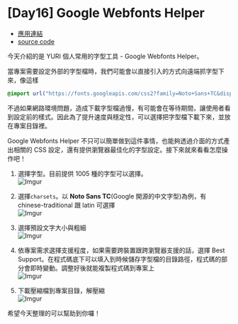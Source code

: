 # [Day16] Google Webfonts Helper

- [應用連結](https://google-webfonts-helper.herokuapp.com/fonts)
- [source code](https://github.com/majodev/google-webfonts-helper)

今天介紹的是 YURI 個人常用的字型工具 - Google Webfonts Helper。

當專案需要設定外部的字型檔時，我們可能會以直接引入的方式向遠端抓字型下來，像這樣

```css
@import url("https://fonts.googleapis.com/css2?family=Noto+Sans+TC&display=swap");
```

不過如果網路環境問題，造成下載字型檔過慢，有可能會在等待期間，讓使用者看到設定前的樣式。因此為了提升速度與穩定性，可以選擇把字型檔下載下來，並放在專案目錄裡。

Google Webfonts Helper 不只可以簡單做到這件事情，也能夠透過介面的方式產出相關的 CSS 設定，還有提供瀏覽器最佳化的字型設定。接下來就來看看怎麼操作吧！

1. 選擇字型。目前提供 1005 種的字型可以選擇。  
   ![Imgur](https://i.imgur.com/smpn0Y1.png)

2. 選擇`charsets`。以 **Noto Sans TC**(Google 開源的中文字型)為例，有 chinese-traditional 跟 latin 可選擇  
   ![Imgur](https://i.imgur.com/dVFZbgx.png)

3. 選擇預設文字大小與粗細  
   ![Imgur](https://i.imgur.com/cS1REGc.png)

4. 依專案需求選擇支援程度，如果需要跨裝置跟跨瀏覽器支援的話，選擇 Best Support。在程式碼底下可以填入到時候儲存字型檔的目錄路徑，程式碼的部分會即時變動。調整好後就能複製程式碼到專案上  
   ![Imgur](https://i.imgur.com/somuzUe.png)

5. 下載壓縮檔到專案目錄，解壓縮  
   ![Imgur](https://i.imgur.com/i2VaGPQ.png)

希望今天整理的可以幫助到你囉！
